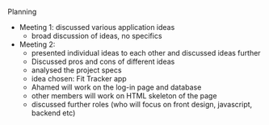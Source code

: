 Planning 
- Meeting 1: discussed various application ideas
    - broad discussion of ideas, no specifics
- Meeting 2:
    - presented individual ideas to each other and discussed ideas further 
    - Discussed pros and cons of different ideas
    - analysed the project specs
    - idea chosen: Fit Tracker app
    - Ahamed will work on the log-in page and database
    - other members will work on HTML skeleton of the page
    - discussed further roles (who will focus on front design, javascript, backend etc)

